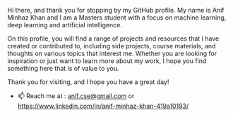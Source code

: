 Hi there, and thank you for stopping by my GitHub profile. My name is Anif Minhaz Khan and I am a Masters student with a focus on machine learning, deep learning and artificial intelligence.

On this profile, you will find a range of projects and resources that I have created or contributed to, including side projects, course materials, and thoughts on various topics that interest me. Whether you are looking for inspiration or just want to learn more about my work, I hope you find something here that is of value to you.

Thank you for visiting, and I hope you have a great day!
- 📫 Reach me at : anif.cse@gmail.com or https://www.linkedin.com/in/anif-minhaz-khan-419a10193/ 


